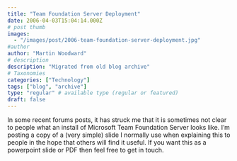 ```yaml
---
title: "Team Foundation Server Deployment"
date: 2006-04-03T15:04:14.000Z
# post thumb
images:
  - "/images/post/2006-team-foundation-server-deployment.jpg"
#author
author: "Martin Woodward"
# description
description: "Migrated from old blog archive"
# Taxonomies
categories: ["Technology"]
tags: ["blog", "archive"]
type: "regular" # available type (regular or featured)
draft: false
---
```


[](http://www.woodwardweb.com/blog/tfs_deployment.png)[](http://www.woodwardweb.com/blog/tfs_deployment.png)In some recent forums posts, it has struck me that it is sometimes not clear to people what an install of Microsoft Team Foundation Server looks like.  I’m posting a copy of a (very simple) slide I normally use when explaining this to people in the hope that others will find it useful.  If you want this as a powerpoint slide or PDF then feel free to get in touch.